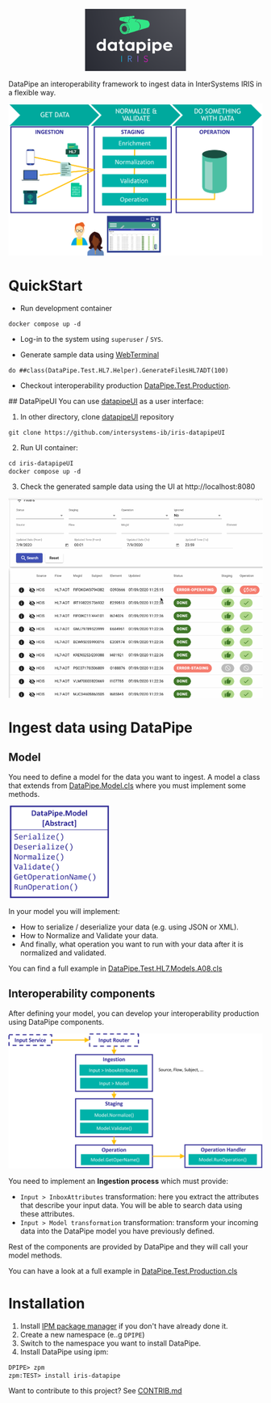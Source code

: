 <p align="center"><img src="img/datapipe-logo.png" width="200" /></p>

DataPipe an interoperability framework to ingest data in InterSystems IRIS in a flexible way.

<img src="img/datapipe-diagram2.png" width="800" />

# QuickStart

* Run development container
```
docker compose up -d
```

* Log-in to the system using `superuser` / `SYS`.

* Generate sample data using [WebTerminal](http://localhost:52773/terminal/)
```objectscript
do ##class(DataPipe.Test.HL7.Helper).GenerateFilesHL7ADT(100)
```

* Checkout interoperability production [DataPipe.Test.Production](http://localhost:52773/csp/dpipe/EnsPortal.ProductionConfig.zen?PRODUCTION=DataPipe.Test.Production).

## DataPipeUI
You can use [datapipeUI](https://github.com/intersystems-ib/iris-datapipeUI) as a user interface:

1. In other directory, clone [datapipeUI](https://github.com/intersystems-ib/iris-datapipeUI) repository

```
git clone https://github.com/intersystems-ib/iris-datapipeUI
```

2. Run UI container:

```
cd iris-datapipeUI
docker compose up -d
```

3. Check the generated sample data using the UI at http://localhost:8080

<img src="img/iris-datapipeUI.gif" />


# Ingest data using DataPipe

## Model
You need to define a model for the data you want to ingest. 
A model a class that extends from [DataPipe.Model.cls](src/DataPipe/Model.cls) where you must implement some methods.

<img src="img/datapipe-model.png" width="200" />

In your model you will implement:
* How to serialize / deserialize your data (e.g. using JSON or XML).
* How to Normalize and Validate your data.
* And finally, what operation you want to run with your data after it is normalized and validated.

You can find a full example in [DataPipe.Test.HL7.Models.A08.cls](src/DataPipe/Test/HL7/Models/A08.cls)

## Interoperability components
After defining your model, you can develop your interoperability production using DataPipe components.

<img src="img/datapipe-components.png" width="800" />

You need to implement an **Ingestion process** which must provide:
* `Input > InboxAttributes` transformation: here you extract the attributes that describe your input data. You will be able to search data using these attributes.
* `Input > Model transformation` transformation: transform your incoming data into the DataPipe model you have previously defined.

Rest of the components are provided by DataPipe and they will call your model methods.

You can have a look at a full example in [DataPipe.Test.Production.cls](src/DataPipe/Test/Production.cls)

# Installation
1) Install [IPM package manager](https://github.com/intersystems/ipm) if you don't have already done it.
2) Create a new namespace (e..g `DPIPE`)
3) Switch to the namespace you want to install DataPipe.
4) Install DataPipe using ipm:

```
DPIPE> zpm
zpm:TEST> install iris-datapipe
```

Want to contribute to this project? See [CONTRIB.md](./CONTRIB.md)